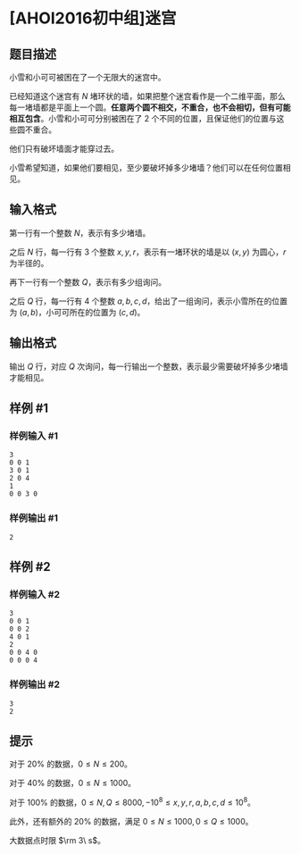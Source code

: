 # [AHOI2016初中组]迷宫

## 题目描述

小雪和小可可被困在了一个无限大的迷宫中。

已经知道这个迷宫有 $N$ 堵环状的墙，如果把整个迷宫看作是一个二维平面，那么每一堵墙都是平面上一个圆。**任意两个圆不相交，不重合，也不会相切，但有可能相互包含**。小雪和小可可分别被困在了 $2$ 个不同的位置，且保证他们的位置与这些圆不重合。

他们只有破坏墙面才能穿过去。

小雪希望知道，如果他们要相见，至少要破坏掉多少堵墙？他们可以在任何位置相见。

## 输入格式

第一行有一个整数 $N$，表示有多少堵墙。

之后 $N$ 行，每一行有 $3$ 个整数 $x, y, r$，表示有一堵环状的墙是以 $(x,y)$ 为圆心，$r$ 为半径的。

再下一行有一个整数 $Q$，表示有多少组询问。

之后 $Q$ 行，每一行有 $4$ 个整数 $a, b, c, d$，给出了一组询问，表示小雪所在的位置为 $(a,b)$，小可可所在的位置为 $(c,d)$。

## 输出格式

输出 $Q$ 行，对应 $Q$ 次询问，每一行输出一个整数，表示最少需要破坏掉多少堵墙才能相见。

## 样例 #1

### 样例输入 #1
```
3
0 0 1
3 0 1
2 0 4
1
0 0 3 0
```

### 样例输出 #1

```
2
```

## 样例 #2

### 样例输入 #2
```
3
0 0 1
0 0 2
4 0 1
2
0 0 4 0
0 0 0 4
```

### 样例输出 #2

```
3
2
```

## 提示

对于 $20\%$ 的数据，$0\le N\le 200$。

对于 $40\%$ 的数据，$0\le N\le 1000$。

对于 $100\%$ 的数据，$0\le N, Q\le 8000,-10^8\le x,y,r, a, b, c, d\le 10^8$。

此外，还有额外的 $20\%$ 的数据，满足 $0\le N\le 1000,0\le Q\le 1000$。

大数据点时限 $\rm 3\ s$。
